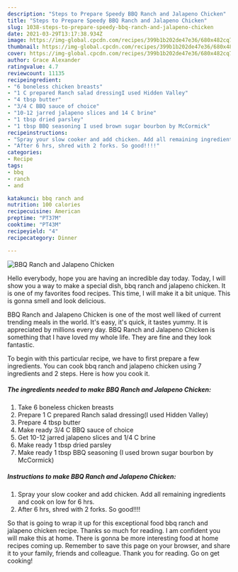 ```yaml
---
description: "Steps to Prepare Speedy BBQ Ranch and Jalapeno Chicken"
title: "Steps to Prepare Speedy BBQ Ranch and Jalapeno Chicken"
slug: 1038-steps-to-prepare-speedy-bbq-ranch-and-jalapeno-chicken
date: 2021-03-29T13:17:38.934Z
image: https://img-global.cpcdn.com/recipes/399b1b202de47e36/680x482cq70/bbq-ranch-and-jalapeno-chicken-recipe-main-photo.jpg
thumbnail: https://img-global.cpcdn.com/recipes/399b1b202de47e36/680x482cq70/bbq-ranch-and-jalapeno-chicken-recipe-main-photo.jpg
cover: https://img-global.cpcdn.com/recipes/399b1b202de47e36/680x482cq70/bbq-ranch-and-jalapeno-chicken-recipe-main-photo.jpg
author: Grace Alexander
ratingvalue: 4.7
reviewcount: 11135
recipeingredient:
- "6 boneless chicken breasts"
- "1 C prepared Ranch salad dressingI used Hidden Valley"
- "4 tbsp butter"
- "3/4 C BBQ sauce of choice"
- "10-12 jarred jalapeno slices and 14 C brine"
- "1 tbsp dried parsley"
- "1 tbsp BBQ seasoning I used brown sugar bourbon by McCormick"
recipeinstructions:
- "Spray your slow cooker and add chicken. Add all remaining ingredients and cook on low for 6 hrs."
- "After 6 hrs, shred with 2 forks. So good!!!!"
categories:
- Recipe
tags:
- bbq
- ranch
- and

katakunci: bbq ranch and 
nutrition: 100 calories
recipecuisine: American
preptime: "PT37M"
cooktime: "PT43M"
recipeyield: "4"
recipecategory: Dinner

---
```



![BBQ Ranch and Jalapeno Chicken](https://img-global.cpcdn.com/recipes/399b1b202de47e36/680x482cq70/bbq-ranch-and-jalapeno-chicken-recipe-main-photo.jpg)

Hello everybody, hope you are having an incredible day today. Today, I will show you a way to make a special dish, bbq ranch and jalapeno chicken. It is one of my favorites food recipes. This time, I will make it a bit unique. This is gonna smell and look delicious.



BBQ Ranch and Jalapeno Chicken is one of the most well liked of current trending meals in the world. It's easy, it's quick, it tastes yummy. It is appreciated by millions every day. BBQ Ranch and Jalapeno Chicken is something that I have loved my whole life. They are fine and they look fantastic.


To begin with this particular recipe, we have to first prepare a few ingredients. You can cook bbq ranch and jalapeno chicken using 7 ingredients and 2 steps. Here is how you cook it.

<!--inarticleads1-->

##### The ingredients needed to make BBQ Ranch and Jalapeno Chicken:

1. Take 6 boneless chicken breasts
1. Prepare 1 C prepared Ranch salad dressing(I used Hidden Valley)
1. Prepare 4 tbsp butter
1. Make ready 3/4 C BBQ sauce of choice
1. Get 10-12 jarred jalapeno slices and 1/4 C brine
1. Make ready 1 tbsp dried parsley
1. Make ready 1 tbsp BBQ seasoning (I used brown sugar bourbon by McCormick)




<!--inarticleads2-->

##### Instructions to make BBQ Ranch and Jalapeno Chicken:

1. Spray your slow cooker and add chicken. Add all remaining ingredients and cook on low for 6 hrs.
1. After 6 hrs, shred with 2 forks. So good!!!!




So that is going to wrap it up for this exceptional food bbq ranch and jalapeno chicken recipe. Thanks so much for reading. I am confident you will make this at home. There is gonna be more interesting food at home recipes coming up. Remember to save this page on your browser, and share it to your family, friends and colleague. Thank you for reading. Go on get cooking!
